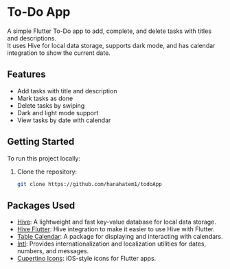 # To-Do App

A simple Flutter To-Do app to add, complete, and delete tasks with titles and descriptions.  
It uses Hive for local data storage, supports dark mode, and has calendar integration to show the current date.

## Features
- Add tasks with title and description
- Mark tasks as done
- Delete tasks by swiping
- Dark and light mode support
- View tasks by date with calendar

## Getting Started
To run this project locally:

1. Clone the repository:
   ```bash
   git clone https://github.com/hanahatem1/todoApp
## Packages Used

- [Hive](https://pub.dev/packages/hive): A lightweight and fast key-value database for local data storage.
- [Hive Flutter](https://pub.dev/packages/hive_flutter): Hive integration to make it easier to use Hive with Flutter.
- [Table Calendar](https://pub.dev/packages/table_calendar): A package for displaying and interacting with calendars.
- [Intl](https://pub.dev/packages/intl): Provides internationalization and localization utilities for dates, numbers, and messages.
- [Cupertino Icons](https://pub.dev/packages/cupertino_icons): iOS-style icons for Flutter apps.
